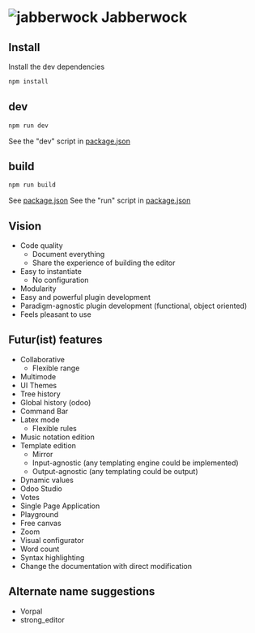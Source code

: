 # ![jabberwock](https://upload.wikimedia.org/wikipedia/commons/8/8a/Jabberwock_insignia.png) Jabberwock

## Install
Install the dev dependencies
```bash
npm install
```

## dev
```bash
npm run dev
```
See the "dev" script in [package.json](./package.json)

## build
```bash
npm run build
```
See [package.json](./package.json)
See the "run" script in [package.json](./package.json)

## Vision
- Code quality
  - Document everything
  - Share the experience of building the editor
- Easy to instantiate
  - No configuration
- Modularity
- Easy and powerful plugin development
- Paradigm-agnostic plugin development (functional, object oriented)
- Feels pleasant to use

## Futur(ist) features
- Collaborative
  - Flexible range
- Multimode
- UI Themes
- Tree history
- Global history (odoo)
- Command Bar
- Latex mode
  - Flexible rules
- Music notation edition
- Template edition
  - Mirror
  - Input-agnostic (any templating engine could be implemented)
  - Output-agnostic (any templating could be output)
- Dynamic values
- Odoo Studio
- Votes
- Single Page Application
- Playground
- Free canvas
- Zoom
- Visual configurator
- Word count
- Syntax highlighting
- Change the documentation with direct modification

## Alternate name suggestions
- Vorpal
- strong_editor

